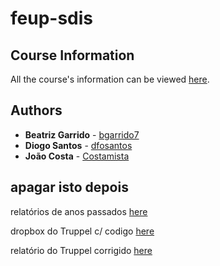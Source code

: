 # feup-sdis

## Course Information

All the course's information can be viewed [here](https://sigarra.up.pt/feup/pt/UCURR_GERAL.FICHA_UC_VIEW?pv_ocorrencia_id=436906).


## Authors

* **Beatriz Garrido** - [bgarrido7](https://github.com/bgarrido7)
* **Diogo Santos** - [dfosantos](https://github.com/dfosantos)
* **João Costa** - [Costamista](https://github.com/Costamista)

## apagar isto depois
relatórios de anos passados [here](https://www.dropbox.com/sh/vkdb48t9lckvp6d/AAB3fJOsyJ6nER1njaJpCzYUa?dl=0)

dropbox do Truppel c/ codigo [here](https://www.dropbox.com/sh/mg5b5oo45e1lwwo/AADy7uzV0HDPmoA7vf3Vi2EWa/5%20Ano/SDIS?dl=0&subfolder_nav_tracking=1)

relatório do Truppel corrigido [here](https://www.dropbox.com/sh/vkdb48t9lckvp6d/AADW_ikevl9qJG5JB9hADTMca/17-18?dl=0&preview=Abreu_Truppel-arquiteturaServidores-threadsVsEvents.pdf&subfolder_nav_tracking=1)
